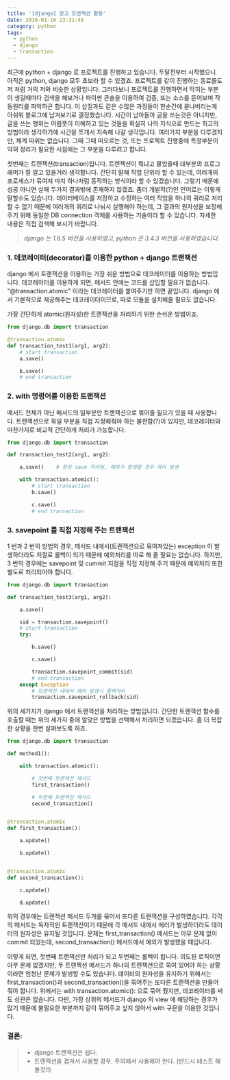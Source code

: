 ```yaml
---
title: '[django] 장고 트랜잭션 활용'
date: 2016-01-16 23:31:45
category: python
tags:
  - python
  - django
  - transaction
---
```


최근에 python + django 로 프로젝트를 진행하고 있습니다. 두달전부터 시작했으니 아직은 python, django 모두 초보라 할 수 있겠죠. 프로젝트를 같이 진행하는 동료들도 저 처럼 거의 저와 비슷한 상황입니다. 그러다보니 프로젝트를 진행하면서 막히는 부분이 생길때마다 검색을 해보거나 파이썬 콘솔을 이용하여 검증, 또는 소스를 뜯어보며 작동원리를 파악하곤 합니다. 이 삽질과도 같은 수많은 과정들이 한순간에 끝나버리는게 아쉬워 블로그에 남겨보기로 결정했습니다. 시간이 남아돌아 글을 쓰는것은 아니지만, 글을 쓰는 행위는 어렴풋이 이해하고 있는 것들을 확실히 나의 지식으로 만드는 최고의 방법이라 생각하기에 시간을 쪼개서 지속해 나갈 생각입니다. 여러가지 부분을 다루겠지만, 체계 따위는 없습니다. 그때 그때 떠오르는 것, 또는 프로젝트 진행중에 특정부분이 막혀 정리가 필요한 시점에는 그 부분을 다루려고 합니다.

첫번째는 트랜잭션(transaction)입니다. 트랜잭션이 뭐냐고 물었을때 대부분의 프로그래머가 잘 알고 있을거라 생각합니다. 간단히 말해 작업 단위라 할 수 있는데, 여러개의 프로세스가 묶여져 마치 하나처럼 동작하는 방식이라 할 수 있겠습니다. 그렇기 때문에 성공 아니면 실패 두가지 결과밖에 존재하지 않겠죠. 좀더 개발적(?)인 언어로는 이렇게 말할수도 있습니다. 데이터베이스를 저장하고 수정하는 여러 작업을 하나의 쿼리로 처리할 수 없기 때문에 여러개의 쿼리로 나눠서 실행해야 하는데, 그 결과의 원자성을 보장해주기 위해 동일한 DB connection 객체를 사용하는 기술이라 할 수 있습니다. 자세한 내용은 직접 검색해 보시기 바랍니다.

> _django 는 1.8.5 버전을 사용하였고, python 은 3.4.3 버전을 사용하였습니다._

### 1. 데코레이터(decorator)를 이용한 python + django 트랜잭션

django 에서 트랜잭션을 이용하는 가장 쉬운 방법으로 데코레이터를 이용하는 방법입니다.
데코레이터를 이용하게 되면, 메서드 안에는 코드를 삽입할 필요가 없습니다.
"@transaction.atomic" 이라는 데코레이터를 붙여주기만 하면 끝입니다.
django 에서 기본적으로 제공해주는 데코레이터이므로, 따로 모듈을 설치해줄 필요도 없습니다.

가장 간단하게 atomic(원자성)한 트랜잭션을 처리하기 위한 손쉬운 방법이죠.

```python
from django.db import transaction

@transaction.atomic
def transaction_test1(arg1, arg2):
    # start transaction
    a.save()

    b.save()
    # end transaction
```

### 2. with 명령어를 이용한 트랜잭션

메서드 전체가 아닌 메서드의 일부분만 트랜잭션으로 묶어줄 필요가 있을 때 사용합니다.
트랜잭션으로 묶일 부분을 직접 지정해줘야 하는 불편함(?)이 있지만, 데코레이터와 마찬가지로 비교적 간단하게 처리가 가능합니다.

```python
from django.db import transaction

def transaction_test2(arg1, arg2):

    a.save()    # 항상 save 처리됨, 예외가 발생할 경우 에러 발생

    with transaction.atomic():
        # start transaction
        b.save()

        c.save()
        # end transaction
```

### 3. savepoint 를 직접 지정해 주는 트랜잭션

1 번과 2 번의 방법의 경우, 메서드 내에서(트랜잭션으로 묶여져있는) exception 이 발생하더라도 저절로 롤백이 되기 때문에 예외처리를 따로 해 줄 필요는 없습니다.
하지만, 3 번의 경우에는 savepoint 및 cummit 지점을 직접 지정해 주기 때문에 예외처리 또한 별도로 처리되어야 합니다.

```python
from django.db import transaction

def transaction_test3(arg1, arg2):

    a.save()

    sid = transaction.savepoint()
    # start transaction
    try:

        b.save()

        c.save()

        transaction.savepoint_commit(sid)
        # end transaction
    except Exception
        # 트랜잭션 내에서 에러 발생시 롤백처리
        transaction.savepoint_rollback(sid)
```

위의 세가지가 django 에서 트랜잭션을 처리하는 방법입니다. 간단한 트랜잭션 함수를 호출할 때는 위의 세가지 중에 알맞은 방법을 선택해서 처리하면 되겠습니다. 좀 더 복잡한 상황을 한번 살펴보도록 하죠.

```python
from django.db import transaction

def method1():

    with transaction.atomic():

        # 첫번째 트랜잭션 메서드
        first_transaction()

        # 두번째 트랜잭션 메서드
        second_transaction()


@transaction.atomic
def first_transaction():

    a.update()

    b.update()


@transaction.atomic
def second_transaction():

    c.update()

    d.update()
```

위의 경우에는 트랜잭션 메서드 두개를 묶어서 또다른 트랜잭션을 구성하였습니다.
각각의 메서드는 독자적읜 트랜잭션이기 때문에 각 메서드 내에서 에러가 발생하더라도 데이터의 원자성은 유지될 것입니다.
문제는 first_transaction() 메서드는 아무 문제 없이 commit 되었는데, second_transaction() 메서드에서 예외가 발생했을 때입니다.

이렇게 되면, 첫번째 트랜잭션만 처리가 되고 두번째는 롤백이 됩니다.
의도된 로직이면 아무 문제 없겠지만, 두 트랜잭션 메서드가 하나의 트랜잭션으로 묶여 있어야 하는 상황이라면 엄청난 문제가 발생할 수도 있습니다.
데이터의 원자성을 유지하기 위해서는 first_transaction()과 second_transaction()을 묶어주는 또다른 트랜잭션을 만들어 줘야 합니다. 위에서는 with transaction.atomic(): 으로 묶어 줬지만, 데코레이터를 써도 상관은 없습니다. 다만, 가장 상위의 메서드가 django 의 view 에 해당하는 경우가 많기 때문에 불필요한 부분까지 같이 묶어주고 싶지 않아서 with 구문을 이용한 것입니다.

### 결론:

> - django 트랜잭션은 쉽다.
> - 트랜잭션을 겹쳐서 사용할 경우, 주의해서 사용해야 한다. (반드시 테스트 해볼것!!)

